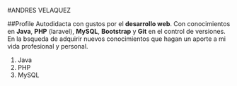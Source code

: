 #ANDRES VELAQUEZ

##Profile
Autodidacta con gustos por el **desarrollo web**. Con conocimientos en **Java**, **PHP** (laravel), **MySQL**, 
**Bootstrap** y **Git** en el control de versiones. En la bsqueda de adquirir nuevos conocimientos que hagan un aporte a mi vida profesional y personal.

1. Java 
2. PHP  
3. MySQL 